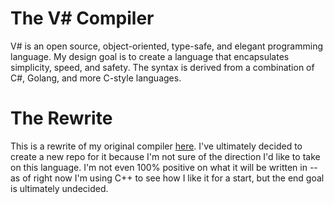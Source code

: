 # The V# Compiler

V# is an open source, object-oriented, type-safe, and elegant programming language. My design goal is to create a language that encapsulates simplicity, speed, and safety.
The syntax is derived from a combination of C#, Golang, and more C-style languages. 

# The Rewrite

This is a rewrite of my original compiler [here](https://github.com/WaifuShork/Vivian). I've ultimately decided to create a new repo for it because I'm not sure of the direction I'd like
to take on this language. I'm not even 100% positive on what it will be written in -- as of right now I'm using C++ to see how I like it for a start, but the end goal is ultimately undecided. 